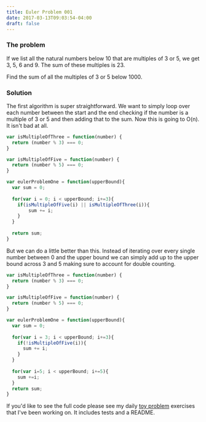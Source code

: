 ```yaml
---
title: Euler Problem 001
date: 2017-03-13T09:03:54-04:00
draft: false
---
```

### The problem

If we list all the natural numbers below 10 that are multiples of 3 or 5, we get 3, 5, 6 and 9. The sum of these multiples is 23.

Find the sum of all the multiples of 3 or 5 below 1000.

### Solution

The first algorithm is super straightforward. We want to simply loop over each number between the start and the end checking if the number is a multiple of 3 or 5 and then adding that to the sum. Now this is going to O(n). It isn't bad at all. 


```javascript
var isMultipleOfThree = function(number) {
  return (number % 3) === 0;
}

var isMultipleOfFive = function(number) {
  return (number % 5) === 0;
}

var eulerProblemOne = function(upperBound){
  var sum = 0;
  
  for(var i = 0; i < upperBound; i+=3){
    if(isMultipleOfFive(i) || isMultipleOfThree(i)){
        sum += i;
    }
  }
  
  return sum;
}
```
But we can do a little better than this. Instead of iterating over every single number between 0 and the upper bound we can simply add up to the upper bound across 3 and 5 making sure to account for double counting. 


```javascript
var isMultipleOfThree = function(number) {
  return (number % 3) === 0;
}

var isMultipleOfFive = function(number) {
  return (number % 5) === 0;
}

var eulerProblemOne = function(upperBound){
  var sum = 0;
  
  for(var i = 3; i < upperBound; i+=3){
    if(!isMultipleOfFive(i)){
      sum += i;
    }
  }
  
  for(var i=5; i < upperBound; i+=5){
    sum +=i;
  }
  return sum;
}
```

If you'd like to see the full code please see my daily [toy problem](https://github.com/charltonaustin/toy-problems/) exercises that I've been working on. It includes tests and a README.
